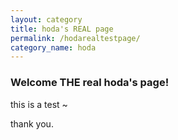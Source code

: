 ```yaml
---
layout: category
title: hoda's REAL page
permalink: /hodarealtestpage/
category_name: hoda
---
```

### Welcome THE real hoda's page!

this is a test ~



thank you.

